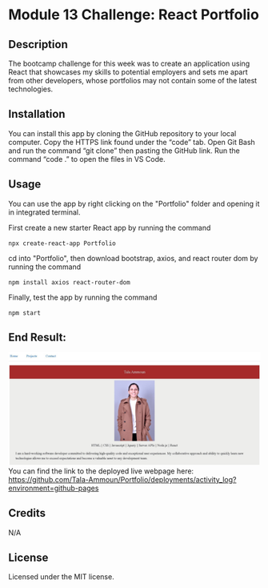 # Module 13 Challenge: React Portfolio

## Description

The bootcamp challenge for this week was to create an application using React that showcases my skills to potential employers and sets me apart from other developers, whose portfolios may not contain some of the latest technologies.

## Installation

You can install this app by cloning the GitHub repository to your local computer. Copy the HTTPS link found under the “code” tab. Open Git Bash and run the command “git clone” then pasting the GitHub link. Run the command “code .” to open the files in VS Code. 

## Usage

You can use the app by right clicking on the "Portfolio" folder and opening it in integrated terminal. 

First create a new starter React app by running the command
```
npx create-react-app Portfolio
```

cd into "Portfolio", then download bootstrap, axios, and react router dom by running the command

```
npm install axios react-router-dom
```

Finally, test the app by running the command
```
npm start
```

## End Result:
![End Result](React1.jpg)
You can find the link to the deployed live webpage here: 
https://github.com/Tala-Ammoun/Portfolio/deployments/activity_log?environment=github-pages


## Credits

N/A 

## License

Licensed under the MIT license.
